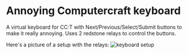 # Annoying Computercraft keyboard

A virtual keyboard for CC:T with Next/Previous/Select/Submit buttons to make it really annoying.
Uses 2 redstone relays to control the buttons.

Here's a picture of a setup with the relays:
![keyboard setup](https://ellinet13.github.io/READMEAssets/CCKeyboard.png)